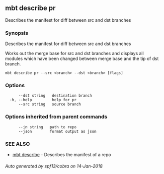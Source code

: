 ## mbt describe pr

Describes the manifest for diff between src and dst branches

### Synopsis


Describes the manifest for diff between src and dst branches

Works out the merge base for src and dst branches and 
displays all modules which have been changed between merge base and 
the tip of dst branch.	


```
mbt describe pr --src <branch> --dst <branch> [flags]
```

### Options

```
      --dst string   destination branch
  -h, --help         help for pr
      --src string   source branch
```

### Options inherited from parent commands

```
      --in string   path to repo
      --json        format output as json
```

### SEE ALSO
* [mbt describe](mbt_describe.md)	 - Describes the manifest of a repo

###### Auto generated by spf13/cobra on 14-Jan-2018
